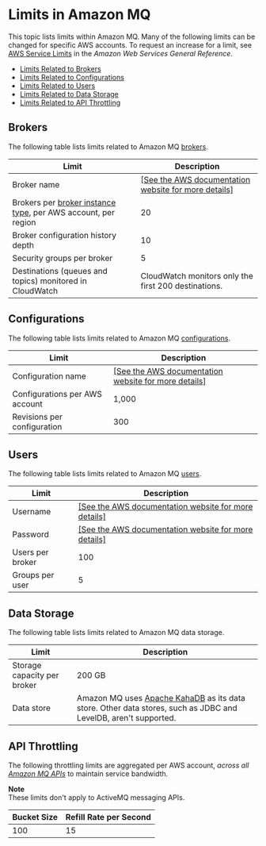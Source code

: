 # Limits in Amazon MQ<a name="amazon-mq-limits"></a>

This topic lists limits within Amazon MQ\. Many of the following limits can be changed for specific AWS accounts\. To request an increase for a limit, see [AWS Service Limits](http://docs.aws.amazon.com/general/latest/gr/aws_service_limits.html) in the *Amazon Web Services General Reference*\.


+ [Limits Related to Brokers](#broker-limits)
+ [Limits Related to Configurations](#configuration-limits)
+ [Limits Related to Users](#activemq-user-limits)
+ [Limits Related to Data Storage](#data-storage-limits)
+ [Limits Related to API Throttling](#api-throttling-limits)

## Brokers<a name="broker-limits"></a>

The following table lists limits related to Amazon MQ [brokers]()\.


| Limit | Description | 
| --- | --- | 
| Broker name |  [\[See the AWS documentation website for more details\]](http://docs.aws.amazon.com/amazon-mq/latest/developer-guide/amazon-mq-limits.html)  | 
| Brokers per [broker instance type](broker.md#broker-instance-types), per AWS account, per region | 20 | 
| Broker configuration history depth | 10 | 
| Security groups per broker | 5 | 
| Destinations \(queues and topics\) monitored in CloudWatch | CloudWatch monitors only the first 200 destinations\. | 

## Configurations<a name="configuration-limits"></a>

The following table lists limits related to Amazon MQ [configurations]()\.


| Limit | Description | 
| --- | --- | 
| Configuration name |  [\[See the AWS documentation website for more details\]](http://docs.aws.amazon.com/amazon-mq/latest/developer-guide/amazon-mq-limits.html)  | 
| Configurations per AWS account | 1,000 | 
| Revisions per configuration | 300 | 

## Users<a name="activemq-user-limits"></a>

The following table lists limits related to Amazon MQ [users](user.md)\.


| Limit | Description | 
| --- | --- | 
| Username |  [\[See the AWS documentation website for more details\]](http://docs.aws.amazon.com/amazon-mq/latest/developer-guide/amazon-mq-limits.html)  | 
| Password |  [\[See the AWS documentation website for more details\]](http://docs.aws.amazon.com/amazon-mq/latest/developer-guide/amazon-mq-limits.html)  | 
| Users per broker | 100 | 
| Groups per user | 5 | 

## Data Storage<a name="data-storage-limits"></a>

The following table lists limits related to Amazon MQ data storage\.


| Limit | Description | 
| --- | --- | 
| Storage capacity per broker | 200 GB | 
| Data store | Amazon MQ uses [Apache KahaDB](http://activemq.apache.org/kahadb.html) as its data store\. Other data stores, such as JDBC and LevelDB, aren't supported\. | 

## API Throttling<a name="api-throttling-limits"></a>

The following throttling limits are aggregated per AWS account, *across all [Amazon MQ APIs](http://docs.aws.amazon.com/amazon-mq/latest/api-reference/)* to maintain service bandwidth\.

**Note**  
These limits don't apply to ActiveMQ messaging APIs\.


| Bucket Size | Refill Rate per Second | 
| --- | --- | 
| 100 | 15 | 